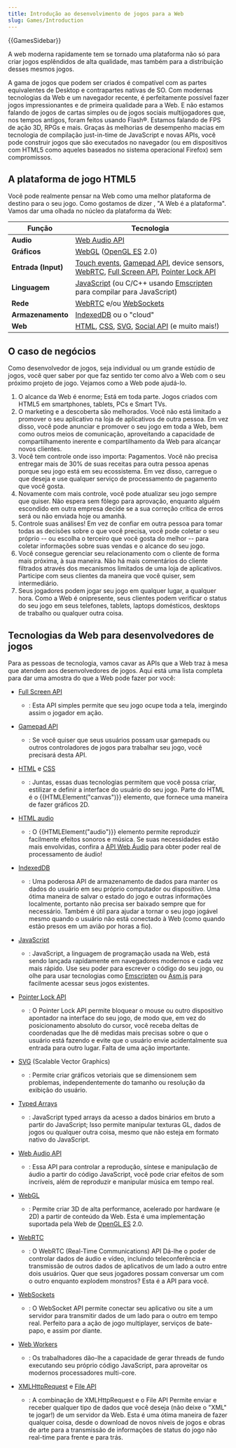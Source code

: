 ```yaml
---
title: Introdução ao desenvolvimento de jogos para a Web
slug: Games/Introduction
---
```


{{GamesSidebar}}

A web moderna rapidamente tem se tornado uma plataforma não só para criar jogos esplêndidos de alta qualidade, mas também para a distribuição desses mesmos jogos.

A gama de jogos que podem ser criados é compatível com as partes equivalentes de Desktop e contrapartes nativas de SO. Com modernas tecnologias da Web e um navegador recente, é perfeitamente possível fazer jogos impressionantes e de primeira qualidade para a Web. E não estamos falando de jogos de cartas simples ou de jogos sociais multijogadores que, nos tempos antigos, foram feitos usando Flash®. Estamos falando de FPS de ação 3D, RPGs e mais. Graças às melhorias de desempenho macias em tecnologia de compilação just-in-time de JavaScript e novas APIs, você pode construir jogos que são executados no navegador (ou em dispositivos com HTML5 como aqueles baseados no sistema operacional Firefox) sem compromissos.

## A plataforma de jogo HTML5

Você pode realmente pensar na Web como uma melhor plataforma de destino para o seu jogo. Como gostamos de dizer , "A Web é a plataforma". Vamos dar uma olhada no núcleo da plataforma da Web:

| Função              | Tecnologia                                                                                                                                                                                                                                                                         |
| ------------------- | ---------------------------------------------------------------------------------------------------------------------------------------------------------------------------------------------------------------------------------------------------------------------------------- |
| **Audio**           | [Web Audio API](/pt-BR/docs/Web/API/Web_Audio_API)                                                                                                                                                                                                                                 |
| **Gráficos**        | [WebGL](/pt-BR/docs/Web/API/WebGL_API) ([OpenGL ES](https://www.khronos.org/opengles/) 2.0)                                                                                                                                                                                        |
| **Entrada (Input)** | [Touch events](/pt-BR/docs/Web/Guide/Events/Touch_events), [Gamepad API](/pt-BR/docs/API/Gamepad/Using_Gamepad_API), device sensors, [WebRTC](/pt-BR/docs/WebRTC), [Full Screen API](/pt-BR/docs/Web/API/Fullscreen_API), [Pointer Lock API](/pt-BR/docs/Web/API/Pointer_Lock_API) |
| **Linguagem**       | [JavaScript](/pt-BR/docs/Web/JavaScript) (ou C/C++ usando [Emscripten](https://github.com/kripken/emscripten/wiki) para compilar para JavaScript)                                                                                                                                  |
| **Rede**            | [WebRTC](/pt-BR/docs/WebRTC) e/ou [WebSockets](/pt-BR/docs/WebSockets)                                                                                                                                                                                                             |
| **Armazenamento**   | [IndexedDB](/pt-BR/docs/IndexedDB) ou o "cloud"                                                                                                                                                                                                                                    |
| **Web**             | [HTML](/pt-BR/docs/Web/HTML), [CSS](/pt-BR/docs/Web/CSS), [SVG](/pt-BR/docs/Web/SVG), [Social API](/pt-BR/docs/api_social) (e muito mais!)                                                                                                                                         |

## O caso de negócios

Como desenvolvedor de jogos, seja individual ou um grande estúdio de jogos, você quer saber por que faz sentido ter como alvo a Web com o seu próximo projeto de jogo. Vejamos como a Web pode ajudá-lo.

1. O alcance da Web é enorme; Está em toda parte. Jogos criados com HTML5 em smartphones, tablets, PCs e Smart TVs.
2. O marketing e a descoberta são melhorados. Você não está limitado a promover o seu aplicativo na loja de aplicativos de outra pessoa. Em vez disso, você pode anunciar e promover o seu jogo em toda a Web, bem como outros meios de comunicação, aproveitando a capacidade de compartilhamento inerente e compartilhamento da Web para alcançar novos clientes.
3. Você tem controle onde isso importa: Pagamentos. Você não precisa entregar mais de 30% de suas receitas para outra pessoa apenas porque seu jogo está em seu ecossistema. Em vez disso, carregue o que deseja e use qualquer serviço de processamento de pagamento que você gosta.
4. Novamente com mais controle, você pode atualizar seu jogo sempre que quiser. Não espera sem fôlego para aprovação, enquanto alguém escondido em outra empresa decide se a sua correção crítica de erros será ou não enviada hoje ou amanhã.
5. Controle suas análises! Em vez de confiar em outra pessoa para tomar todas as decisões sobre o que você precisa, você pode coletar o seu próprio -- ou escolha o terceiro que você gosta do melhor -- para coletar informações sobre suas vendas e o alcance do seu jogo.
6. Você consegue gerenciar seu relacionamento com o cliente de forma mais próxima, à sua maneira. Não há mais comentários do cliente filtrados através dos mecanismos limitados de uma loja de aplicativos. Participe com seus clientes da maneira que você quiser, sem intermediário.
7. Seus jogadores podem jogar seu jogo em qualquer lugar, a qualquer hora. Como a Web é onipresente, seus clientes podem verificar o status do seu jogo em seus telefones, tablets, laptops domésticos, desktops de trabalho ou qualquer outra coisa.

## Tecnologias da Web para desenvolvedores de jogos

Para as pessoas de tecnologia, vamos cavar as APIs que a Web traz à mesa que atendem aos desenvolvedores de jogos. Aqui está uma lista completa para dar uma amostra do que a Web pode fazer por você:

- [Full Screen API](/pt-BR/docs/Web/API/Fullscreen_API)
  - : Esta API simples permite que seu jogo ocupe toda a tela, imergindo assim o jogador em ação.
- [Gamepad API](/pt-BR/docs/API/Gamepad/Using_Gamepad_API)
  - : Se você quiser que seus usuários possam usar gamepads ou outros controladores de jogos para trabalhar seu jogo, você precisará desta API.
- [HTML](/pt-BR/docs/Web/HTML) e [CSS](/pt-BR/docs/Web/CSS)
  - : Juntas, essas duas tecnologias permitem que você possa criar, estilizar e definir a interface do usuário do seu jogo. Parte do HTML é o {{HTMLElement("canvas")}} elemento, que fornece uma maneira de fazer gráficos 2D.
- [HTML audio](/pt-BR/docs/Web/HTML/Element/Audio)
  - : O {{HTMLElement("audio")}} elemento permite reproduzir facilmente efeitos sonoros e música. Se suas necessidades estão mais envolvidas, confira a [API Web Áudio](/pt-BR/docs/Web/API/API_Web_Audio) para obter poder real de processamento de áudio!
- [IndexedDB](/pt-BR/docs/IndexedDB)
  - : Uma poderosa API de armazenamento de dados para manter os dados do usuário em seu próprio computador ou dispositivo. Uma ótima maneira de salvar o estado do jogo e outras informações localmente, portanto não precisa ser baixado sempre que for necessário. Também é útil para ajudar a tornar o seu jogo jogável mesmo quando o usuário não está conectado à Web (como quando estão presos em um avião por horas a fio).
- [JavaScript](/pt-BR/docs/Web/JavaScript)
  - : JavaScript, a linguagem de programação usada na Web, está sendo lançada rapidamente em navegadores modernos e cada vez mais rápido. Use seu poder para escrever o código do seu jogo, ou olhe para usar tecnologias como [Emscripten](https://github.com/kripken/emscripten/wiki) ou [Asm.js](https://asmjs.org/spec/latest/) para facilmente acessar seus jogos existentes.
- [Pointer Lock API](/pt-BR/docs/Web/API/Pointer_Lock_API)
  - : O Pointer Lock API permite bloquear o mouse ou outro dispositivo apontador na interface do seu jogo, de modo que, em vez do posicionamento absoluto do cursor, você receba deltas de coordenadas que lhe dê medidas mais precisas sobre o que o usuário está fazendo e evite que o usuário envie acidentalmente sua entrada para outro lugar. Falta de uma ação importante.
- [SVG](/pt-BR/docs/Web/SVG) (Scalable Vector Graphics)

  - : Permite criar gráficos vetoriais que se dimensionem sem problemas, independentemente do tamanho ou resolução da exibição do usuário.

- [Typed Arrays](/pt-BR/docs/Web/JavaScript/Typed_arrays)
  - : JavaScript typed arrays da acesso a dados binários em bruto a partir do JavaScript; Isso permite manipular texturas GL, dados de jogos ou qualquer outra coisa, mesmo que não esteja em formato nativo do JavaScript.
- [Web Audio API](/pt-BR/docs/Web/API/WebGL_API)
  - : Essa API para controlar a reprodução, síntese e manipulação de áudio a partir do código JavaScript, você pode criar efeitos de som incríveis, além de reproduzir e manipular música em tempo real.
- [WebGL](/pt-BR/docs/Web/API/WebGL_API)
  - : Permite criar 3D de alta performance, acelerado por hardware (e 2D) a partir de conteúdo da Web. Esta é uma implementação suportada pela Web de [OpenGL ES](http://www.khronos.org/opengles/) 2.0.
- [WebRTC](/pt-BR/docs/WebRTC)
  - : O WebRTC (Real-Time Communications) API Dá-lhe o poder de controlar dados de áudio e vídeo, incluindo teleconferência e transmissão de outros dados de aplicativos de um lado a outro entre dois usuários. Quer que seus jogadores possam conversar um com o outro enquanto explodem monstros? Esta é a API para você.
- [WebSockets](/pt-BR/docs/WebSockets)
  - : O WebSocket API permite conectar seu aplicativo ou site a um servidor para transmitir dados de um lado para o outro em tempo real. Perfeito para a ação de jogo multiplayer, serviços de bate-papo, e assim por diante.
- [Web Workers](/pt-BR/docs/DOM/Using_web_workers)
  - : Os trabalhadores dão-lhe a capacidade de gerar threads de fundo executando seu próprio código JavaScript, para aproveitar os modernos processadores multi-core.
- [XMLHttpRequest](/pt-BR/docs/Web/API/XMLHttpRequest) e [File API](/pt-BR/docs/Web/API/File_and_Directory_Entries_API)
  - : A combinação de XMLHttpRequest e o File API Permite enviar e receber qualquer tipo de dados que você deseja (não deixe o "XML" te jogar!) de um servidor da Web. Esta é uma ótima maneira de fazer qualquer coisa, desde o download de novos níveis de jogos e obras de arte para a transmissão de informações de status do jogo não real-time para frente e para trás.
